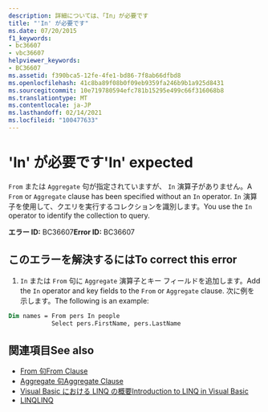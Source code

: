```yaml
---
description: 詳細については、「In」が必要です
title: "'In' が必要です"
ms.date: 07/20/2015
f1_keywords:
- bc36607
- vbc36607
helpviewer_keywords:
- BC36607
ms.assetid: f390bca5-12fe-4fe1-bd86-7f8ab66dfbd8
ms.openlocfilehash: 41c8ba89f08b0f09eb9359fa246b9b1a925d8431
ms.sourcegitcommit: 10e719780594efc781b15295e499c66f316068b8
ms.translationtype: MT
ms.contentlocale: ja-JP
ms.lasthandoff: 02/14/2021
ms.locfileid: "100477633"
---
```

# <a name="in-expected"></a><span data-ttu-id="423da-103">'In' が必要です</span><span class="sxs-lookup"><span data-stu-id="423da-103">'In' expected</span></span>

<span data-ttu-id="423da-104">`From` または `Aggregate` 句が指定されていますが、 `In` 演算子がありません。</span><span class="sxs-lookup"><span data-stu-id="423da-104">A `From` or `Aggregate` clause has been specified without an `In` operator.</span></span> <span data-ttu-id="423da-105">`In` 演算子を使用して、クエリを実行するコレクションを識別します。</span><span class="sxs-lookup"><span data-stu-id="423da-105">You use the `In` operator to identify the collection to query.</span></span>  
  
 <span data-ttu-id="423da-106">**エラー ID:** BC36607</span><span class="sxs-lookup"><span data-stu-id="423da-106">**Error ID:** BC36607</span></span>  
  
## <a name="to-correct-this-error"></a><span data-ttu-id="423da-107">このエラーを解決するには</span><span class="sxs-lookup"><span data-stu-id="423da-107">To correct this error</span></span>  

1. <span data-ttu-id="423da-108">`In` または `From` 句に `Aggregate` 演算子とキー フィールドを追加します。</span><span class="sxs-lookup"><span data-stu-id="423da-108">Add the `In` operator and key fields to the `From` or `Aggregate` clause.</span></span> <span data-ttu-id="423da-109">次に例を示します。</span><span class="sxs-lookup"><span data-stu-id="423da-109">The following is an example:</span></span>  

```vb  
Dim names = From pers In people
            Select pers.FirstName, pers.LastName  
```  
  
## <a name="see-also"></a><span data-ttu-id="423da-110">関連項目</span><span class="sxs-lookup"><span data-stu-id="423da-110">See also</span></span>

- [<span data-ttu-id="423da-111">From 句</span><span class="sxs-lookup"><span data-stu-id="423da-111">From Clause</span></span>](../language-reference/queries/from-clause.md)
- [<span data-ttu-id="423da-112">Aggregate 句</span><span class="sxs-lookup"><span data-stu-id="423da-112">Aggregate Clause</span></span>](../language-reference/queries/aggregate-clause.md)
- [<span data-ttu-id="423da-113">Visual Basic における LINQ の概要</span><span class="sxs-lookup"><span data-stu-id="423da-113">Introduction to LINQ in Visual Basic</span></span>](../programming-guide/language-features/linq/introduction-to-linq.md)
- [<span data-ttu-id="423da-114">LINQ</span><span class="sxs-lookup"><span data-stu-id="423da-114">LINQ</span></span>](../programming-guide/language-features/linq/index.md)
